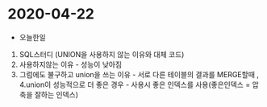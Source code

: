 # 2020-04-22

* 오늘한일 
1. SQL스터디 (UNION을 사용하지 않는 이유와 대체 코드)
2. 사용하지않는 이유 - 성능이 낮아짐 
3. 그럼에도 불구하고 union을 쓰는 이유 - 서로 다른 테이블의 결과를 MERGE할때 , 
4.union이 성능적으로 더 좋은 경우 - 사용시 좋은 인덱스를 사용(좋은인덱스 = 압축을 잘하는 인덱스)
